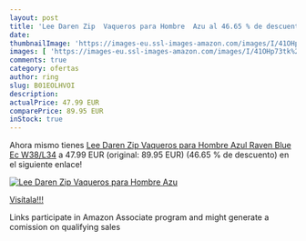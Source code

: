 ```yaml
---
layout: post
title: 'Lee Daren Zip  Vaqueros para Hombre  Azu al 46.65 % de descuento'
date: 
thumbnailImage: 'https://images-eu.ssl-images-amazon.com/images/I/41OHp73tk%2BL._SL200_.jpg'
images: [ 'https://images-eu.ssl-images-amazon.com/images/I/41OHp73tk%2BL._SL200_.jpg' ]
comments: true
category: ofertas
author: ring
slug: B01EOLHVOI
description:
actualPrice: 47.99 EUR
comparePrice: 89.95 EUR
inStock: true
---
```


Ahora mismo tienes [Lee Daren Zip  Vaqueros para Hombre  Azul  Raven Blue Ec   W38/L34](https://www.amazon.es/dp/B01EOLHVOI/?tag=tolees-21) a 47.99 EUR (original: 89.95 EUR) (46.65 %  de descuento) en el siguiente enlace!

[![Lee Daren Zip  Vaqueros para Hombre  Azu](https://images-eu.ssl-images-amazon.com/images/I/41OHp73tk%2BL._SL200_.jpg)](https://www.amazon.es/dp/B01EOLHVOI/?tag=tolees-21)

[Visítala!!!](https://www.amazon.es/dp/B01EOLHVOI/?tag=tolees-21)

Links participate in Amazon Associate program and might generate a comission on qualifying sales

